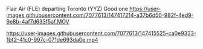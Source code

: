 Flair Air (FLE) departing Toronto (YYZ) 
Good one
https://user-images.githubusercontent.com/7077613/147417214-a37b6d50-982f-4ed9-9e8b-4af7d633f5af.MOV

https://user-images.githubusercontent.com/7077613/147415525-ca0e9333-1bf2-41c0-997c-071de693da0e.mp4

